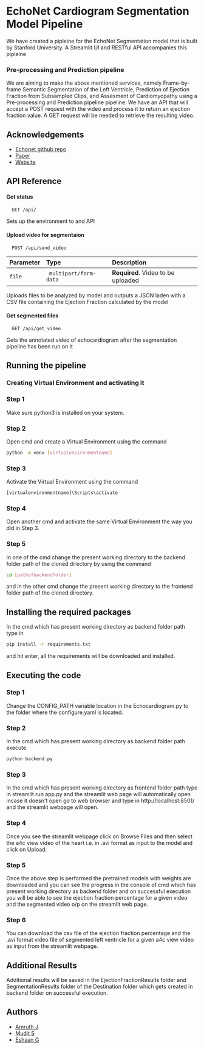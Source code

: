 
# EchoNet Cardiogram Segmentation Model Pipeline

We have created a pipleine for the EchoNet Segmentation model that is built by Stanford University. A Streamlit UI and RESTful API accompanies this pipleine

### Pre-processing and Prediction pipeline

We are aiming to make the above mentioned services, namely Frame-by-frame Semantic Segmentation of the Left Ventricle, Prediction of Ejection Fraction from Subsampled Clips, and Assesment of Cardiomyopathy using a Pre-processing and Prediction pipeline pipeline. We  have an API that will accept a POST request with the video and process it to return an ejection fraction value. A GET request will be needed to retrieve the resulting video.

## Acknowledgements

 - [Echonet github repo](https://github.com/echonet/dynamic)
 - [Paper](https://www.nature.com/articles/s41586-020-2145-8)
 - [Website](https://echonet.github.io/dynamic/)

  
## API Reference

#### Get status

```http
  GET /api/
```
Sets up the environment to and API

#### Upload video for segmentaion

```http
  POST /api/send_video
```

| Parameter | Type     | Description                |
| :-------- | :------- | :------------------------- |
| `file` | ` multipart/form-data` | **Required**. Video to be uploaded |

Uploads files to be analyzed by model and outputs a JSON laden with a CSV file containing the Ejection Fraction calculated by the model

#### Get segmented files

```http
  GET /api/get_video
```
Gets the annotated video of echocardiogram after the segmentation pipeline has been run on it

## Running the pipeline

### Creating Virtual Environment and activating it

### Step 1
Make sure python3 is installed on your system.

### Step 2
Open cmd and create a Virtual Environment using the command
```bash
python -m venv [virtualenvironmentname]
```

### Step 3 
Activate the Virtual Environment using the command 
```bash
[virtualenvironmentname]\Scripts\activate
```
### Step 4
Open another cmd and activate the same Virtual Environment the way you did in Step 3.
### Step 5 
In one of the cmd change the present working directory to the backend folder path of the cloned directory by using the command 
```bash
cd [pathofbackendfolder]
```
and in the other cmd change the present working directory to the frontend folder path of the cloned directory. 

## Installing the required packages

In the cmd which has present working directory as backend folder path type in 
```bash
pip install -r requirements.txt
```
and hit enter, all the requirements will be downloaded and installed.

## Executing the code

### Step 1
Change the CONFIG_PATH variable location in the Echocardiogram.py to the folder where the configure.yaml is located.

### Step 2
In the cmd which has present working directory as backend folder path execute 
```bash
python backend.py
```

### Step 3
In the cmd which has present working directory as frontend folder path type in streamlit run app.py and the streamlit web page will automatically open incase it doesn't open go to web browser and type in http://localhost:8501/ and the streamlit webpage will open.

### Step 4
Once you see the streamlit webpage click on Browse Files and then select the a4c view video of the heart i.e. in .avi format as input to the model and click on Upload.

### Step 5
Once the above step is performed the pretrained models with weights are downloaded and you can see the progress in the console of cmd which has present working directory as backend folder and on successful execution you will be able to see the ejection fraction percentage for a given video and the segmented video o/p on the streamlit web page.

### Step 6
You can download the csv file of the ejection fraction percentage and the .avi format video file of segmented left ventricle for a given a4c view video as input from the streamlit webpage.

## Additional Results

Additional results will be saved in the EjectionFractionResults folder and SegmentationResults folder of the Destination folder which gets created in backend folder on successful execution.

## Authors

- [Amruth J]()
- [Mudit S]()
- [Eshaan G]()

